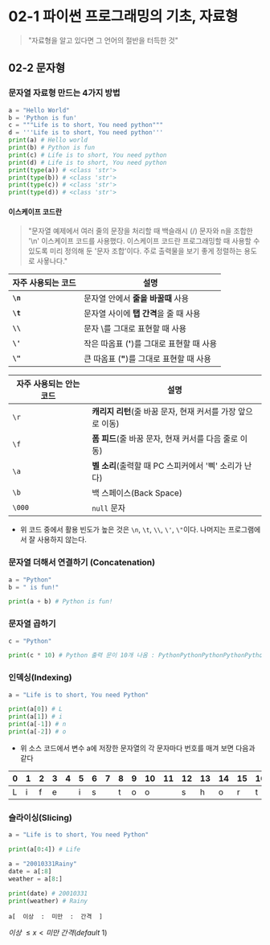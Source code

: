 # 02-1 파이썬 프로그래밍의 기초, 자료형

> "자료형을 알고 있다면 그 언어의 절반을 터득한 것"

## 02-2 문자형
### 문자열 자료형 만드는 4가지 방법

```python
a = "Hello World"
b = 'Python is fun'
c = """Life is to short, You need python"""
d = '''Life is to short, You need python'''
print(a) # Hello world
print(b) # Python is fun
print(c) # Life is to short, You need python
print(d) # Life is to short, You need python
print(type(a)) # <class 'str'>
print(type(b)) # <class 'str'>
print(type(c)) # <class 'str'>
print(type(d)) # <class 'str'>
```

#### 이스케이프 코드란
> "문자열 예제에서 여러 줄의 문장을 처리할 때 백슬래시 (/) 문자와 n을 조합한 '\n' 이스케이프 코드를 사용했다. 이스케이프 코드란 프로그래밍할 때 사용할 수 있도록 미리 정의해 둔 '문자 조합'이다. 주로 출력물을 보기 좋게 정렬하는 용도로 사욯나다."

| 자주 사용되는 코드    | 설명                                     |
|---------------|----------------------------------------|
| **`\n`**      | 문자열 안에서 **줄을 바꿀때** 사용                  |
| **`\t`**      | 문자열 사이에 **탭 간격**을 줄 때 사용               |
| **`\\`**      | 문자 \를 그대로 표현할 때 사용                     |
| **`\'`**      | 작은 따옴표 (**'**)를 그대로 표현할 때 사용           |
| **`\"`**      | 큰 따옴표 (**"**)를 그대로 표현할 때 사용            |

| 자주 사용되는 안는 코드 | 설명                                    |
|---------------|---------------------------------------|
| `\r`          | **캐리지 리턴**(줄 바꿈 문자, 현재 커서를 가장 앞으로 이동) |
| `\f`          | **폼 피드**(줄 바꿈 문자, 현재 커서를 다음 줄로 이동)    |
| `\a`          | **벨 소리**(출력할 때 PC 스피커에서 '삑' 소리가 난다)   |
| `\b`          | 백 스페이스(Back Space)                    |
| `\000`        | `null` 문자                             |

- 위 코드 중에서 활용 빈도가 높은 것은 `\n`, `\t`, `\\`, `\'`, `\"`이다. 나머지는 프로그램에서 잘 사용하지 않는다.

### 문자열 더해서 연결하기 (Concatenation)
```python
a = "Python"
b = " is fun!"

print(a + b) # Python is fun!
```
### 문자열 곱하기

```python
c = "Python"

print(c * 10) # Python 출력 문이 10개 나옴 : PythonPythonPythonPythonPythonPythonPythonPythonPythonPython
```

### 인덱싱(Indexing)
```python
a = "Life is to short, You need Python"

print(a[0]) # L
print(a[1]) # i
print(a[-1]) # n
print(a[-2]) # o
```

- 위 소스 코드에서 변수 a에 저장한 문자열의 각 문자마다 번호를 매겨 보면 다음과 같다

| 0 | 1 | 2 | 3 | 4 | 5 | 6 | 7 | 8 | 9 | 10 | 11 | 12 | 13 | 14 | 15 | 16 | 17 | 18 | 19 | 20 | 21 | 22 | 23 | 24 | 25 | 26 | 27 | 28 | 29 | 30 | 31 | 32 | 33 |
|---|---|---|---|---|---|---|---|---|---|----|----|----|----|----|----|----|----|----|----|----|----|----|----|----|----|----|----|----|----|----|----|----|----|
| L | i | f | e |   | i | s |   | t | o | o  |    | s  | h  | o  | r  | t  | ,  |    | Y  | o  | u  |    | n  | e  | e  | d  |    | P  | y  | t  | h  | o  | n  |

### 슬라이싱(Slicing)
```python
a = "Life is to short, You need Python"

print(a[0:4]) # Life
```

```python
a = "20010331Rainy"
date = a[:8]
weather = a[8:]

print(date) # 20010331
print(weather) # Rainy
```

```shell
a[  이상  :  미만  :  간격  ] 
```

$이상 \ \leq x < 미만 \ 간격(default \ 1)$

